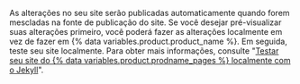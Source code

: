 As alterações no seu site serão publicadas automaticamente quando forem mescladas na fonte de publicação do site. Se você desejar pré-visualizar suas alterações primeiro, você poderá fazer as alterações localmente em vez de fazer em {% data variables.product.product_name %}. Em seguida, teste seu site localmente. Para obter mais informações, consulte "[Testar seu site do {% data variables.product.prodname_pages %} localmente com o Jekyll](/articles/testing-your-github-pages-site-locally-with-jekyll)".
